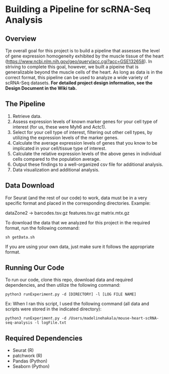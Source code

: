 # Building a Pipeline for scRNA-Seq Analysis

## Overview
Tje overall goal for this project is to build a pipeline that assesses the level of gene expression homogeneity exhibited by the muscle tissue of the heart (https://www.ncbi.nlm.nih.gov/geo/query/acc.cgi?acc=GSE132658). In striving to complete this goal, however, we built a pipeine that is generalizable beyond the muscle cells of the heart. As long as data is in the correct format, this pipeline can be used to analyze a wide variety of scRNA-Seq datasets. 
**For detailed project design information, see the Design Document in the Wiki tab.**

## The Pipeline
1. Retrieve data.
2. Assess expression levels of known marker genes for your cell type of interest (for us, these were Myh6 and Actc1).
3. Select for your cell type of interest, filtering out other cell types, by utilizing the expression levels of the marker genes.
4. Calculate the average expression levels of genes that you know to be implicated in your cell/tissue type of interest.
5. Calculate the relative expression levels of the above genes in individual cells compared to the population average.
6. Output these findings to a well-organized csv file for additional analysis.
7. Data visualization and additional analysis.

## Data Download
For Seurat (and the rest of our code) to work, data must be in a very specific format and placed in the corresponding directories. Example:

dataZone2 -> barcodes.tsv.gz features.tsv.gz matrix.mtx.gz

To download the data that we analyzed for this project in the required format, run the following command:
```
sh getData.sh
```
If you are using your own data, just make sure it follows the appropriate format.

## Running Our Code
To run our code, clone this repo, download data and required dependencies, and then utilize the following command:
```
python3 runExperiment.py -d [DIRECTORY] -l [LOG FILE NAME]
```
Ex: When I ran this script, I used the following command (all data and scripts were stored in the indicated directory):
```
python3 runExperiment.py -d /Users/madelinehakala/mouse-heart-scRNA-seq-analysis -l logFile.txt
```

## Required Dependencies
- Seurat (R)
- patchwork (R)
- Pandas (Python)
- Seaborn (Python)
